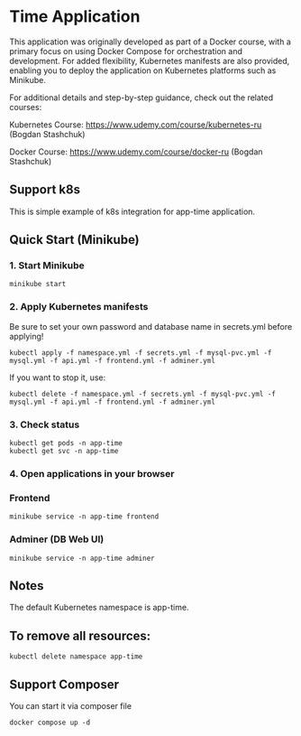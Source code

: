 # Time Application

This application was originally developed as part of a Docker course, with a primary focus on using Docker Compose for orchestration and development. For added flexibility, Kubernetes manifests are also provided, enabling you to deploy the application on Kubernetes platforms such as Minikube.

For additional details and step-by-step guidance, check out the related courses:

Kubernetes Course: https://www.udemy.com/course/kubernetes-ru (Bogdan Stashchuk)

Docker Course: https://www.udemy.com/course/docker-ru (Bogdan Stashchuk)

## Support k8s

This is simple example of k8s integration for app-time application.

## Quick Start (Minikube)

### 1. Start Minikube

```
minikube start
```

### 2. Apply Kubernetes manifests

Be sure to set your own password and database name in secrets.yml before applying!

```
kubectl apply -f namespace.yml -f secrets.yml -f mysql-pvc.yml -f mysql.yml -f api.yml -f frontend.yml -f adminer.yml
```

If you want to stop it, use:

```
kubectl delete -f namespace.yml -f secrets.yml -f mysql-pvc.yml -f mysql.yml -f api.yml -f frontend.yml -f adminer.yml
```

### 3. Check status

```
kubectl get pods -n app-time
kubectl get svc -n app-time
```

### 4. Open applications in your browser

### Frontend

```
minikube service -n app-time frontend
```

### Adminer (DB Web UI)

```
minikube service -n app-time adminer
```

## Notes

The default Kubernetes namespace is app-time.

## To remove all resources:

```
kubectl delete namespace app-time
```

## Support Composer

You can start it via composer file

```
docker compose up -d
```
